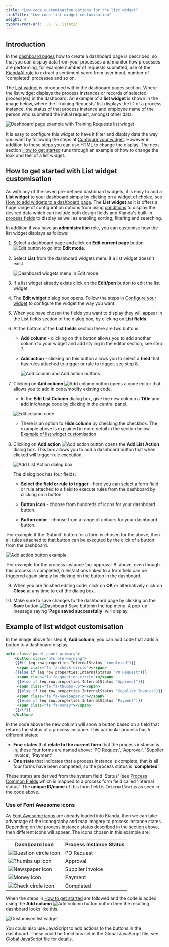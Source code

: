 ```yaml
---
title: "Low-code customisation options for the list widget"
linkTitle: "Low-code list widget customisation"
weight: 4
typora-root-url: ..\..\..\static
---
```


## Introduction

In the [dashboard pages](/docs/platform/pages/) how to create a dashboard page is described, so that you can display data from your processes and monitor how processes are performing, for example number of requests submitted, use of the [KiandaAI rule](/docs/platform/rules/kianda-ai/) to extract a sentiment score from user input, number of 'completed' processes and so on.

The [List widget](/docs/platform/pages/list/) is introduced within the dashboard pages section. Where the list widget displays the process instances or records of selected process(es) in the dashboard. An example of a **list widget** is shown in the image below, where the 'Training Requests' list displays the ID of a process instance, the status of that process instance and employee name of the person who submitted the initial request, amongst other data.

![Dashboard page example with Training Requests list widget](/images/dashboard-page-example.jpg)

It is easy to configure this widget to have it filter and display data the way you want by following the steps at [Configure your widget](/docs/platform/pages/list/#configure-your-widget). However in addition to these steps you can use HTML to change the display. The next section [How to get started](#how-to-get-started-with-list-widget-customisation) runs through an example of how to change the look and feel of a list widget.



## How to get started with List widget customisation

As with any of the seven pre-defined dashboard widgets, it is easy to add a **List widget** to your dashboard simply by clicking on a widget of choice, see [How to add widgets to a dashboard page](/docs/platform/pages/#how-to-add-widgets-to-a-dashboard-page). The **List widget** as it is offers a huge range of configuration options from using [conditions](/docs/platform/pages/conditions/) to display the desired data which can include both design fields and Kianda's built-in [process fields](/docs/platform/application-designer/process/common-fields/) to display as well as enabling sorting, filtering and searching. 

In addition if you have an **administration** role, you can customise how the list widget displays as follows:

1. Select a dashboard page and click on **Edit current page** button ![Edit button](/images/edit-current-page.jpg) to go into **Edit mode**. 

2. Select **List** from the dashboard widgets menu if a list widget doesn't exist.

   ![Dashboard widgets menu in Edit mode](/images/dashboard-seven-widgets.jpg)

3. If a list widget already exists click on the **Edit/pen** button to edit the list widget.

4. The **Edit widget** dialog box opens. Follow the steps in [Configure your widget](/docs/platform/pages/list/#configure-your-widget) to configure the widget the way you want.

5. When you have chosen the fields you want to display they will appear in the List fields section of the dialog box, by clicking on **List fields**.

6. At the bottom of the **List fields** section there are two buttons:

   - **Add column** - clicking on this button allows you to add another column to your widget and add styling in the editor section, see step 7.

   - **Add action** - clicking on this button allows you to select a **field** that has rules attached to trigger or rule to trigger, see step 8.

     ![Add column and Add action buttons](/images/add-column-action-buttons.jpg)

7. Clicking on **Add column** ![Add column button](/images/add-column-button.jpg) opens a code editor that allows you to add in code/modify existing code.

   - In the **Edit List Column** dialog box, give the new column a **Title** and add in/change code by clicking in the central panel. 

   ![Edit column code](/images/edit-column-code.jpg)

   - There is an option to **Hide column** by checking the checkbox. The example above is explained in more detail in the section below [Example of list widget customisation](#example-of-list-widget-customisation)

8. Clicking on **Add action** ![Add action button](/images/add-action-button.jpg) opens the **Add List Action** dialog box. This box allows you to add a dashboard button that when clicked will trigger rule execution.

   ![Add List Action dialog box](/images/add-list-action.jpg)

   The dialog box has four fields:

   - **Select the field or rule to trigger** - here you can select a form field or rule attached to a field to execute rules from the dashboard by clicking on a button.

   - **Button icon** - choose from hundreds of icons for your dashboard button.

   - **Button color** - choose from a range of colours for your dashboard button.

​		For example if the 'Submit' button for a form is chosen for the above, then all rules attached to that button can be executed 		by the click of a button from the dashboard.

![Add action button example](/images/add-action-button-example.jpg)

​		For example for the process instance 'po-approval-8' above, even though this process is completed, rules/actions linked to a 		form field can be triggered again simply by clicking on the button in the dashboard.

9. When you are finished editing code, click on **OK** or alternatively click on **Close** at any time to exit the dialog box.

10. Make sure to save changes to the dashboard page by clicking on the **Save** button ![Dashboard Save button](/images/dashboard-save-button.jpg)in the top menu. A pop-up message saying '**Page saved successfully**' will display. 

    

## Example of list widget customisation

In the image above for step 8, **Add column**, you can add code that adds a button to a dashboard display. 

```handlebars
<div class="panel panel-primary">
	<button class="btn btn-warning">
    {{#if (eq row.properties.InternalStatus "completed")}}
	 <span class="fa fa-check-circle"></span>
	{{else if (eq row.properties.InternalStatus "PO Request")}}
   	 <span class="fa fa-question-circle"></span>
     {{else if (eq row.properties.InternalStatus "Approval")}}
   	 <span class="fa fa-thumbs-up"></span>
     {{else if (eq row.properties.InternalStatus "Supplier Invoice")}}
   	 <span class="fa fa-newspaper-o"></span>
     {{else if (eq row.properties.InternalStatus "Payment")}}
   	 <span class="fa fa-money"></span>
    {{/if}}
   </button>
```

In the code above the new column will show a button based on a field that returns the status of a process instance. This particular process has 5 different states: 

- **Four states** that **relate to the current form** that the process instance is in, these four forms are named above: 'PO Request', 'Approval', 'Supplier Invoice', 'Payment'
- **One state** that indicates that a process instance is complete, that is all four forms have been completed, so the process status is '**completed**'. 

These states are derived from the system field 'Status' (see [Process Common Fields](/docs/platform/application-designer/process/common-fields/) which is mapped to a process form field called 'Internal status'. The **unique ID/name** of this form field is `InternalStatus` as seen in the code above.




### Use of Font Awesome icons
As [Font Awesome icons](https://fontawesome.com/v4/icons/) are already loaded into Kianda, then we can take advantage of the iconography and map imagery to process instance states. Depending on the process instance status described in the section above, then different icons will appear. The icons chosen in this example are:

| Dashboard Icon                                            | Process Instance Status |
| --------------------------------------------------------- | ----------------------- |
| ![Question circle icon](/images/question-circle-icon.jpg) | PO Request              |
| ![Thumbs up icon](/images/thumbs-up-icon.jpg)             | Approval                |
| ![Newspaper icon](/images/news-icon.jpg)                  | Supplier Invoice        |
| ![Money icon](/images/money-icon.jpg)                     | Payment                 |
| ![Check circle icon](/images/check-circle-icon.jpg)       | Completed               |

When the steps in [How to get started](#how-to-get-started-with-list-widget-customisation) are followed and the code is added using the **Add column** ![Add column button](/images/add-column-button.jpg) button then the resulting dashboard looks like this.

![Customised list widget](/images/customised-list-widget.jpg)

You could also use JavaScript to add actions to the buttons in the dashboard. These could be functions set in the Global JavaScript file, see [Global JavaScript file](/docs/low-code/global-javascript-file/) for details.
